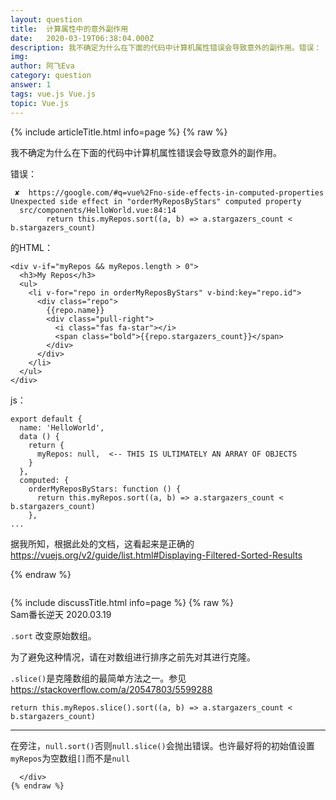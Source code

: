 ```yaml
---
layout: question
title:  计算属性中的意外副作用
date:   2020-03-19T06:38:04.000Z
description: 我不确定为什么在下面的代码中计算机属性错误会导致意外的副作用。错误： ✘  https //google.com/#q=vue%2Fno-side...
img: 
author: 阿飞Eva
category: question
answer: 1
tags: vue.js Vue.js
topic: Vue.js
---
```

<div class="article-root">
  <div class="article">
    {% include articleTitle.html info=page %}
    {% raw %}
    <div class="article-content"><p><font style="vertical-align: inherit;"><font style="vertical-align: inherit;">我不确定为什么在下面的代码中计算机属性错误会导致意外的副作用。</font></font></p>

<p><font style="vertical-align: inherit;"><font style="vertical-align: inherit;">错误：</font></font></p>

<pre><code> ✘  https://google.com/#q=vue%2Fno-side-effects-in-computed-properties  Unexpected side effect in "orderMyReposByStars" computed property            <font></font>
  src/components/HelloWorld.vue:84:14<font></font>
        return this.myRepos.sort((a, b) =&gt; a.stargazers_count &lt; b.stargazers_count)<font></font>
</code></pre>

<p><font style="vertical-align: inherit;"><font style="vertical-align: inherit;">的HTML：</font></font></p>

<pre><code>&lt;div v-if="myRepos &amp;&amp; myRepos.length &gt; 0"&gt;<font></font>
  &lt;h3&gt;My Repos&lt;/h3&gt;<font></font>
  &lt;ul&gt;<font></font>
    &lt;li v-for="repo in orderMyReposByStars" v-bind:key="repo.id"&gt;<font></font>
      &lt;div class="repo"&gt;<font></font>
        {{repo.name}}<font></font>
        &lt;div class="pull-right"&gt;<font></font>
          &lt;i class="fas fa-star"&gt;&lt;/i&gt;<font></font>
          &lt;span class="bold"&gt;{{repo.stargazers_count}}&lt;/span&gt;<font></font>
        &lt;/div&gt;<font></font>
      &lt;/div&gt;<font></font>
    &lt;/li&gt;<font></font>
  &lt;/ul&gt;<font></font>
&lt;/div&gt;<font></font>
</code></pre>

<p><font style="vertical-align: inherit;"><font style="vertical-align: inherit;">js：</font></font></p>

<pre><code>export default {<font></font>
  name: 'HelloWorld',<font></font>
  data () {<font></font>
    return {<font></font>
      myRepos: null,  &lt;-- THIS IS ULTIMATELY AN ARRAY OF OBJECTS<font></font>
    }<font></font>
  },<font></font>
  computed: {<font></font>
    orderMyReposByStars: function () {<font></font>
      return this.myRepos.sort((a, b) =&gt; a.stargazers_count &lt; b.stargazers_count)<font></font>
    },<font></font>
...<font></font>
</code></pre>

<p><font style="vertical-align: inherit;"><font style="vertical-align: inherit;">据我所知，根据此处的文档，这看起来是正确的</font></font><a href="https://vuejs.org/v2/guide/list.html#Displaying-Filtered-Sorted-Results" rel="noreferrer"><font style="vertical-align: inherit;"><font style="vertical-align: inherit;">https://vuejs.org/v2/guide/list.html#Displaying-Filtered-Sorted-Results</font></font></a></p></div>
    {% endraw %}
  </div>
  <p style="height: 0;width:0;overflow: hidden;"> 第2409篇《计算属性中的意外副作用》来自Winter(https://github.com/aiyld/aiyld.github.io)的站点</p>
  <div class="discuss-wrapper">
    {% include discussTitle.html info=page %}
    {% raw %}
    <div class="discuss-item">
        <div class="discuss-parent">
          <div class="discuss-meta">
            <span class="discuss-user">Sam番长逆天</span>
            <span class="discuss-time">2020.03.19</span>
          </div>
          <div class="discuss-comment"><p><code>.sort</code><font style="vertical-align: inherit;"><font style="vertical-align: inherit;"> 改变原始数组。</font></font></p>

<p><font style="vertical-align: inherit;"><font style="vertical-align: inherit;">为了避免这种情况，请在对数组进行排序之前先对其进行克隆。 </font></font></p>

<p><code>.slice()</code><font style="vertical-align: inherit;"><font style="vertical-align: inherit;">是克隆数组的最简单方法之一。</font><font style="vertical-align: inherit;">参见</font></font><a href="https://stackoverflow.com/a/20547803/5599288"><font style="vertical-align: inherit;"><font style="vertical-align: inherit;">https://stackoverflow.com/a/20547803/5599288</font></font></a></p>

<p><code>return this.myRepos.slice().sort((a, b) =&gt; a.stargazers_count &lt; b.stargazers_count)</code></p>

<hr>

<p><font style="vertical-align: inherit;"><font style="vertical-align: inherit;">在旁注，</font></font><code>null.sort()</code><font style="vertical-align: inherit;"><font style="vertical-align: inherit;">否则</font></font><code>null.slice()</code><font style="vertical-align: inherit;"><font style="vertical-align: inherit;">会抛出错误。</font><font style="vertical-align: inherit;">也许最好将的初始值设置</font></font><code>myRepos</code><font style="vertical-align: inherit;"><font style="vertical-align: inherit;">为空数组</font></font><code>[]</code><font style="vertical-align: inherit;"><font style="vertical-align: inherit;">而不是</font></font><code>null</code></p></div>
        </div>
        
      </div>
    {% endraw %}
  </div>
<div>
